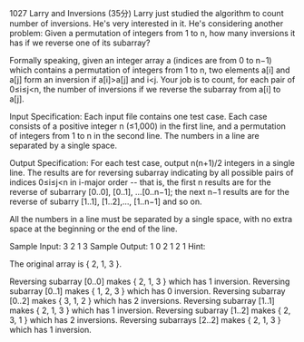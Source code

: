 1027 Larry and Inversions (35分)
Larry just studied the algorithm to count number of inversions. He's very interested in it. He's considering another problem: Given a permutation of integers from 1 to n, how many inversions it has if we reverse one of its subarray?

Formally speaking, given an integer array a (indices are from 0 to n−1) which contains a permutation of integers from 1 to n, two elements a[i] and a[j] form an inversion if a[i]>a[j] and i<j. Your job is to count, for each pair of 0≤i≤j<n, the number of inversions if we reverse the subarray from a[i] to a[j].

Input Specification:
Each input file contains one test case. Each case consists of a positive integer n (≤1,000) in the first line, and a permutation of integers from 1 to n in the second line. The numbers in a line are separated by a single space.

Output Specification:
For each test case, output n(n+1)/2 integers in a single line. The results are for reversing subarray indicating by all possible pairs of indices 0≤i≤j<n in i-major order -- that is, the first n results are for the reverse of subarrary [0..0], [0..1], ...[0..n−1]; the next n−1 results are for the reverse of subarry [1..1], [1..2],..., [1..n−1] and so on.

All the numbers in a line must be separated by a single space, with no extra space at the beginning or the end of the line.

Sample Input:
3
2 1 3
Sample Output:
1 0 2 1 2 1
Hint:

The original array is { 2, 1, 3 }.

Reversing subarray [0..0] makes { 2, 1, 3 } which has 1 inversion.
Reversing subarray [0..1] makes { 1, 2, 3 } which has 0 inversion.
Reversing subarray [0..2] makes { 3, 1, 2 } which has 2 inversions.
Reversing subarray [1..1] makes { 2, 1, 3 } which has 1 inversion.
Reversing subarray [1..2] makes { 2, 3, 1 } which has 2 inversions.
Reversing subarrays [2..2] makes { 2, 1, 3 } which has 1 inversion.
